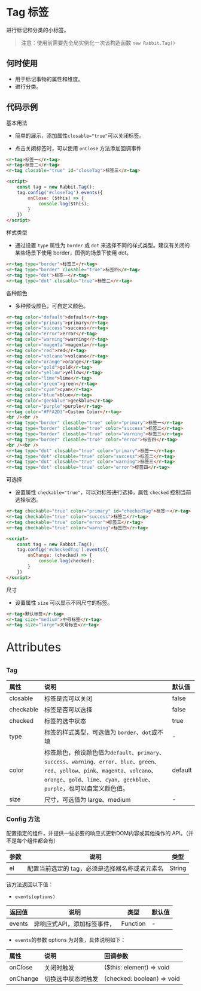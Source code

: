 # Tag 标签

进行标记和分类的小标签。

> 注意：使用前需要先全局实例化一次该构造函数  `new Rabbit.Tag()`

## 何时使用

- 用于标记事物的属性和维度。
- 进行分类。

## 代码示例

基本用法

- 简单的展示，添加属性`closable="true"`可以关闭标签。

- 点击关闭标签时，可以使用 `onClose` 方法添加回调事件

```html
<r-tag>标签一</r-tag>
<r-tag>标签二</r-tag>
<r-tag closable="true" id="closeTag">标签三</r-tag>

<script>
	const tag = new Rabbit.Tag();
    tag.config('#closeTag').events({
        onClose: ($this) => {
            console.log($this);
        }
    })
</script>
```

样式类型

- 通过设置 `type` 属性为 `border` 或 `dot` 来选择不同的样式类型。建议有关闭的某些场景下使用 border，图例的场景下使用 dot。

```html
<r-tag type="border">标签三</r-tag>
<r-tag type="border" closable="true">标签四</r-tag>
<r-tag type="dot">标签一</r-tag>
<r-tag type="dot" closable="true">标签二</r-tag>
```

各种颜色

- 多种预设颜色，可自定义颜色。

```html
<r-tag color="default">default</r-tag>
<r-tag color="primary">primary</r-tag>
<r-tag color="success">success</r-tag>
<r-tag color="error">error</r-tag>
<r-tag color="warning">warning</r-tag>
<r-tag color="magenta">magenta</r-tag>
<r-tag color="red">red</r-tag>
<r-tag color="volcano">volcano</r-tag>
<r-tag color="orange">orange</r-tag>
<r-tag color="gold">gold</r-tag>
<r-tag color="yellow">yellow</r-tag>
<r-tag color="lime">lime</r-tag>
<r-tag color="green">green</r-tag>
<r-tag color="cyan">cyan</r-tag>
<r-tag color="blue">blue</r-tag>
<r-tag color="geekblue">geekblue</r-tag>
<r-tag color="purple">purple</r-tag>
<r-tag color="#FFA2D3">Custom Color</r-tag>
<br /><br />
<r-tag type="border" closable="true" color="primary">标签一</r-tag>
<r-tag type="border" closable="true" color="success">标签二</r-tag>
<r-tag type="border" closable="true" color="warning">标签三</r-tag>
<r-tag type="border" closable="true" color="error">标签四</r-tag>
<br /><br />
<r-tag type="dot" closable="true" color="primary">标签一</r-tag>
<r-tag type="dot" closable="true" color="success">标签二</r-tag>
<r-tag type="dot" closable="true" color="warning">标签三</r-tag>
<r-tag type="dot" closable="true" color="error">标签四</r-tag>
```

可选择

- 设置属性 `checkable="true"`，可以对标签进行选择，属性 `checked` 控制当前选择状态。

```html
<r-tag checkable="true" color="primary" id="checkedTag">标签一</r-tag>
<r-tag checkable="true" color="success">标签二</r-tag>
<r-tag checkable="true" color="error">标签三</r-tag>
<r-tag checkable="true" color="warning">标签四</r-tag>

<script>
	const tag = new Rabbit.Tag();
    tag.config('#checkedTag').events({
        onChange: (checked) => {
            console.log(checked);
        }
    })
</script>
```

尺寸

- 设置属性 `size` 可以显示不同尺寸的标签。

```html
<r-tag>默认标签</r-tag>
<r-tag size="medium">中号标签</r-tag>
<r-tag size="large">大号标签</r-tag>
```

<p style="font-size: 32px">Attributes</p>

### Tag

| 属性      | 说明                                                         | 默认值  |
| :-------- | :----------------------------------------------------------- | :------ |
| closable  | 标签是否可以关闭                                             | false   |
| checkable | 标签是否可以选择                                             | false   |
| checked   | 标签的选中状态                                               | true    |
| type      | 标签的样式类型，可选值为 `border`、`dot`或不填               | -       |
| color     | 标签颜色，预设颜色值为`default`、`primary`、`success`、`warning`、`error`、`blue`、`green`、`red`、`yellow`、`pink`、`magenta`、`volcano`、`orange`、`gold`、`lime`、`cyan`、`geekblue`、`purple`，也可以自定义颜色值。 | default |
| size      | 尺寸，可选值为 large、medium                                 | -       |

### Config  方法

配置指定的组件，并提供一些必要的响应式更新DOM内容或其他操作的 API。（并不是每个组件都会有）

| 参数 | 说明                                           | 类型   |
| ---- | ---------------------------------------------- | ------ |
| el   | 配置当前选定的 tag，必须是选择器名称或者元素名 | String |

该方法返回以下值：

- `events(options)`

| 返回值 | 说明                        | 类型     | 默认值 |
| ------ | --------------------------- | -------- | ------ |
| events | 非响应式API，添加标签事件， | Function | -      |

- `events`的参数 options 为对象，具体说明如下：

| 属性     | 说明               | 回调参数                   |
| :------- | :----------------- | :------------------------- |
| onClose  | 关闭时触发         | ($this: element) => void   |
| onChange | 切换选中状态时触发 | (checked: boolean) => void |